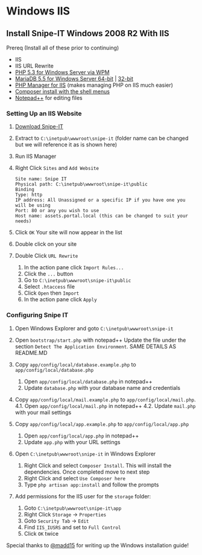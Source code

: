 # Windows IIS
## Install Snipe-IT Windows 2008 R2 With IIS

Prereq (Install all of these prior to continuing)
* IIS
* IIS URL Rewrite
* [PHP 5.3 for Windows Server via WPM](http://www.microsoft.com/web/platform/phponwindows.aspx)
* [MariaDB 5.5 for Windows Server 64-bit](https://downloads.mariadb.org/interstitial/mariadb-5.5.37/winx64-packages/mariadb-5.5.37-winx64.msi/from/http://mirror.jmu.edu/pub/mariadb) | [32-bit](https://downloads.mariadb.org/interstitial/mariadb-5.5.37/win32-packages/mariadb-5.5.37-win32.msi/from/http://mirror.jmu.edu/pub/mariadb)
* [PHP Manager for IIS](http://phpmanager.codeplex.com/) (makes managing PHP on IIS much easier)
* [Composer install with the shell menus](https://getcomposer.org/Composer-Setup.exe )
* [Notepad++](http://www.notepad-plus-plus.org/download/v6.6.6.html ) for editing files

### Setting Up an IIS Website
1. [Download Snipe-IT](http://snipeitapp.com/download.php)
2. Extract to `C:\inetpub\wwwroot\snipe-it` (folder name can be changed but we will reference it as is shown here)
3. Run IIS Manager
4. Right Click `Sites` and `Add Website`

	```
	Site name: Snipe IT
	Physical path: C:\inetpub\wwwroot\snipe-it\public
	Binding
	Type: http
	IP address: All Unassigned or a specific IP if you have one you will be using
	Port: 80 or any you wish to use
	Host name: assets.portal.local (this can be changed to suit your needs)
	```

5. Click `OK`
Your site will now appear in the list
6. Double click on your site
7. Double Click `URL Rewrite`
    1. In the action pane click `Import Rules...`
    2. Click the `...` button
    3. Go to `C:\inetpub\wwwroot\snipe-it\public`
    4. Select `.htaccess` file
    5. Click `Open` then `Import`
    6. In the action pane click `Apply`


### Configuring Snipe IT
1. Open Windows Explorer and goto `C:\inetpub\wwwroot\snipe-it`
2. Open `bootstrap/start.php` with notepad++
	Update the file under the section `Detect The Application Environment`. SAME DETAILS AS README.MD
3. Copy `app/config/local/database.example.php` to `app/config/local/database.php`
    1. Open `app/config/local/database.php` in notepad++
    2. Update `database.php` with your database name and credentials

4. Copy `app/config/local/mail.example.php`  to `app/config/local/mail.php`.
4.1. Open `app/config/local/mail.php` in notepad++
4.2. Update `mail.php` with your mail settings

5. Copy `app/config/local/app.example.php` to `app/config/local/app.php`
    1. Open `app/config/local/app.php` in notepad++
    2. Update `app.php` with your URL settings

6. Open `C:\inetpub\wwwroot\snipe-it` in Windows Explorer
    1. Right Click and select `Composer Install`.
This will install the dependencies. Once completed move to next step
    2. Right Click and select `Use Composer here`
    3. Type `php artisan app:install` and follow the prompts
7. Add permissions for the IIS user for the `storage` folder:
    1. Goto `C:\inetpub\wwwroot\snipe-it\app`
    2. Right Click `Storage` -> `Properties`
    3. Goto `Security Tab` -> `Edit`
    4. Find `IIS_IUSRS` and set to `Full Control`
    5. Click `OK` twice

Special thanks to [@madd15](http://github.com/madd15) for writing up the Windows installation guide!
